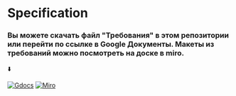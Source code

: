 # Specification
### Вы можете скачать файл "Требования" в этом репозитории или перейти по ссылке в Google Документы. Макеты из требований можно посмотреть на доске в miro.
⬇️

[![Gdocs](https://img.shields.io/badge/-docs.google-4285F4?style=for-the-badge&logo=google&logoColor=060138)](https://docs.google.com/document/d/1GRhiU5nzUdQYSyjAtLDho3nXGXXCE-E7gNNsn_NGdjM/edit?usp=sharing)
[![Miro](https://img.shields.io/badge/-Miro-FFD02F?style=for-the-badge&logo=miro&logoColor=060138)](https://miro.com/app/board/uXjVNPDJ3xY=/?share_link_id=102840804191)